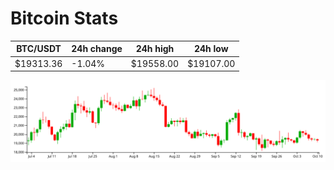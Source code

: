 # Bitcoin Stats

BTC/USDT|24h change|24h high|24h low|
|---|---|---|---|
|$19313.36|-1.04%|$19558.00|$19107.00|

<img src="./chart.svg">
